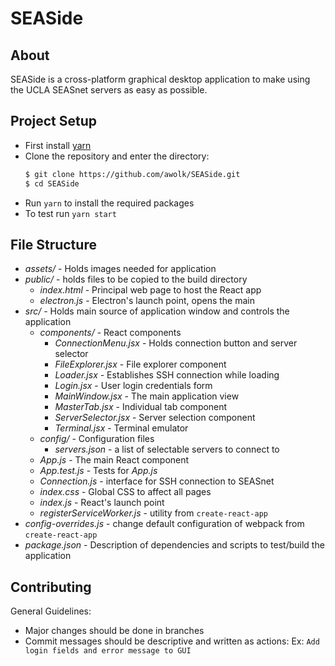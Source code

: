 # SEASide
## About
SEASide is a cross-platform graphical desktop application to make using
the UCLA SEASnet servers as easy as possible.

## Project Setup
- First install [yarn](https://yarnpkg.com/)
- Clone the repository and enter the directory:
  ```sh
  $ git clone https://github.com/awolk/SEASide.git
  $ cd SEASide
  ```
- Run `yarn` to install the required packages
- To test run `yarn start`

## File Structure
- *assets/* - Holds images needed for application
- *public/* - holds files to be copied to the build directory
    - *index.html* - Principal web page to host the React app
    - *electron.js* - Electron's launch point, opens the main
- *src/* - Holds main source of application
    window and controls the application
    - *components/* - React components
        - *ConnectionMenu.jsx* - Holds connection button and server
          selector
        - *FileExplorer.jsx* - File explorer component
        - *Loader.jsx* - Establishes SSH connection while loading
        - *Login.jsx* - User login credentials form
        - *MainWindow.jsx* - The main application view
        - *MasterTab.jsx* - Individual tab component
        - *ServerSelector.jsx* - Server selection component
        - *Terminal.jsx* - Terminal emulator
    - *config/* - Configuration files
        - *servers.json* - a list of selectable servers to connect to
    - *App.js* - The main React component
    - *App.test.js* - Tests for *App.js*
    - *Connection.js* - interface for SSH connection to SEASnet
    - *index.css* - Global CSS to affect all pages
    - *index.js* - React's launch point
    - *registerServiceWorker.js* - utility from `create-react-app`
- *config-overrides.js* - change default configuration of webpack
  from `create-react-app`
- *package.json* - Description of dependencies and scripts to
  test/build the application

## Contributing
General Guidelines:
* Major changes should be done in branches
* Commit messages should be descriptive and written as actions:
  Ex: `Add login fields and error message to GUI`

